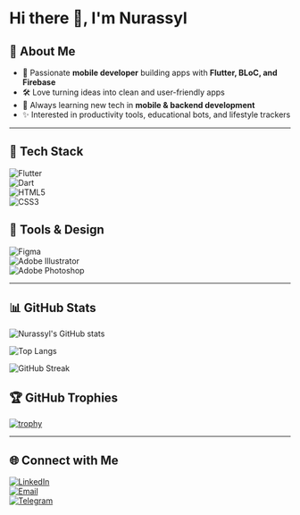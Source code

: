 # Hi there 👋, I'm Nurassyl  

## 🚀 About Me  
- 📱 Passionate **mobile developer** building apps with **Flutter, BLoC, and Firebase**  
- 🛠️ Love turning ideas into clean and user-friendly apps  
- 🌱 Always learning new tech in **mobile & backend development**  
- ✨ Interested in productivity tools, educational bots, and lifestyle trackers  

---

## 🧰 Tech Stack  
 
![Flutter](https://img.shields.io/badge/Flutter-02569B?style=for-the-badge&logo=flutter&logoColor=white)  
![Dart](https://img.shields.io/badge/Dart-0175C2?style=for-the-badge&logo=dart&logoColor=white)  
![HTML5](https://img.shields.io/badge/HTML5-E34F26?style=for-the-badge&logo=html5&logoColor=white)  
![CSS3](https://img.shields.io/badge/CSS3-1572B6?style=for-the-badge&logo=css3&logoColor=white)  

## 🎨 Tools & Design  

![Figma](https://img.shields.io/badge/Figma-F24E1E?style=for-the-badge&logo=figma&logoColor=white)  
![Adobe Illustrator](https://img.shields.io/badge/Adobe%20Illustrator-FF9A00?style=for-the-badge&logo=adobeillustrator&logoColor=white)  
![Adobe Photoshop](https://img.shields.io/badge/Adobe%20Photoshop-31A8FF?style=for-the-badge&logo=adobephotoshop&logoColor=white)  

---

## 📊 GitHub Stats  

![Nurassyl's GitHub stats](https://github-readme-stats.vercel.app/api?username=nurassyl-coder&show_icons=true&theme=radical)  

![Top Langs](https://github-readme-stats.vercel.app/api/top-langs/?username=nurassyl-coder&layout=compact&theme=radical)  

![GitHub Streak](https://github-readme-streak-stats.herokuapp.com?user=nurassyl-coder&theme=radical)  

## 🏆 GitHub Trophies
[![trophy](https://github-profile-trophy.vercel.app/?username=nurassyl-coder&theme=radical&no-frame=true&margin-w=10)](https://github.com/ryo-ma/github-profile-trophy)

---

## 🌐 Connect with Me  

[![LinkedIn](https://img.shields.io/badge/LinkedIn-0A66C2?style=for-the-badge&logo=linkedin&logoColor=white)](https://www.linkedin.com/in/%D0%BD%D2%B1%D1%80%D0%B0%D1%81%D1%8B%D0%BB-%D0%BC%D2%B1%D1%85%D0%B0%D0%BC%D0%B1%D0%B5%D1%82%D0%B0%D0%BB%D1%8B%D2%B1%D0%BB%D1%8B-455236383)  
[![Email](https://img.shields.io/badge/Email-D14836?style=for-the-badge&logo=gmail&logoColor=white)](mukhambetalynurassyl@gmail.com)  
[![Telegram](https://img.shields.io/badge/Telegram-2CA5E0?style=for-the-badge&logo=telegram&logoColor=white)](https://t.me/nurassy1_m)
